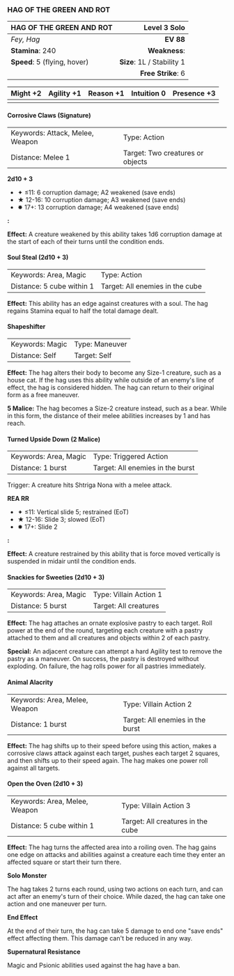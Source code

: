 ### HAG OF THE GREEN AND ROT

| HAG OF THE GREEN AND ROT     |           **Level 3 Solo** |
| :--------------------------- | -------------------------: |
| *Fey, Hag*                   |                  **EV 88** |
| **Stamina**: 240             |              **Weakness**: |
| **Speed**: 5 (flying, hover) | **Size**: 1L / Stability 1 |
|                              |         **Free Strike**: 6 |

| **Might** +2 | **Agility** +1 | **Reason** +1 | **Intuition** 0 | **Presence** +3 |
| ------------ | -------------- | ------------- | --------------- | --------------- |
|              |                |               |                 |                 |

#### Corrosive Claws (Signature)

|                                 |                                  |
| :------------------------------ | :------------------------------- |
| Keywords: Attack, Melee, Weapon | Type: Action                     |
| Distance: Melee 1               | Target: Two creatures or objects |

**2d10 + 3**

- ✦ ≤11: 6 corruption damage; A2 weakened (save ends)
- ★ 12-16: 10 corruption damage; A3 weakened (save ends)
- ✸ 17+: 13 corruption damage; A4 weakened (save ends)

**:**

**Effect:** A creature weakened by this ability takes 1d6 corruption damage at the start of each of their turns until the condition ends.

#### Soul Steal (2d10 + 3)

|                           |                                 |
| :------------------------ | :------------------------------ |
| Keywords: Area, Magic     | Type: Action                    |
| Distance: 5 cube within 1 | Target: All enemies in the cube |

**Effect:** This ability has an edge against creatures with a soul. The hag regains Stamina equal to half the total damage dealt.

#### Shapeshifter

|                 |                |
| :-------------- | :------------- |
| Keywords: Magic | Type: Maneuver |
| Distance: Self  | Target: Self   |

**Effect:** The hag alters their body to become any Size-1 creature, such as a house cat. If the hag uses this ability while outside of an enemy's line of effect, the hag is considered hidden. The hag can return to their original form as a free maneuver.

**5 Malice:** The hag becomes a Size-2 creature instead, such as a bear. While in this form, the distance of their melee abilities increases by 1 and has reach.

#### Turned Upside Down (2 Malice)

|                       |                                  |
| :-------------------- | :------------------------------- |
| Keywords: Area, Magic | Type: Triggered Action           |
| Distance: 1 burst     | Target: All enemies in the burst |

Trigger: A creature hits Shtriga Nona with a melee attack.

**REA RR**

- ✦ ≤11: Vertical slide 5; restrained (EoT)
- ★ 12-16: Slide 3; slowed (EoT)
- ✸ 17+: Slide 2

**:**

**Effect:** A creature restrained by this ability that is force moved vertically is suspended in midair until the condition ends.

#### Snackies for Sweeties (2d10 + 3)

|                       |                        |
| :-------------------- | :--------------------- |
| Keywords: Area, Magic | Type: Villain Action 1 |
| Distance: 5 burst     | Target: All creatures  |

**Effect:** The hag attaches an ornate explosive pastry to each target. Roll power at the end of the round, targeting each creature with a pastry attached to them and all creatures and objects within 2 of each pastry.

**Special:** An adjacent creature can attempt a hard Agility test to remove the pastry as a maneuver. On success, the pastry is destroyed without exploding. On failure, the hag rolls power for all pastries immediately.

#### Animal Alacrity

|                               |                                  |
| :---------------------------- | :------------------------------- |
| Keywords: Area, Melee, Weapon | Type: Villain Action 2           |
| Distance: 1 burst             | Target: All enemies in the burst |

**Effect:** The hag shifts up to their speed before using this action, makes a corrosive claws attack against each target, pushes each target 2 squares, and then shifts up to their speed again. The hag makes one power roll against all targets.

#### Open the Oven (2d10 + 3)

|                               |                                   |
| :---------------------------- | :-------------------------------- |
| Keywords: Area, Melee, Weapon | Type: Villain Action 3            |
| Distance: 5 cube within 1     | Target: All creatures in the cube |

**Effect:** The hag turns the affected area into a roiling oven. The hag gains one edge on attacks and abilities against a creature each time they enter an affected square or start their turn there.

**Solo Monster**

The hag takes 2 turns each round, using two actions on each turn, and can act after an enemy's turn of their choice. While dazed, the hag can take one action and one maneuver per turn.

**End Effect**

At the end of their turn, the hag can take 5 damage to end one "save ends" effect affecting them. This damage can't be reduced in any way.

**Supernatural Resistance**

Magic and Psionic abilities used against the hag have a ban.
